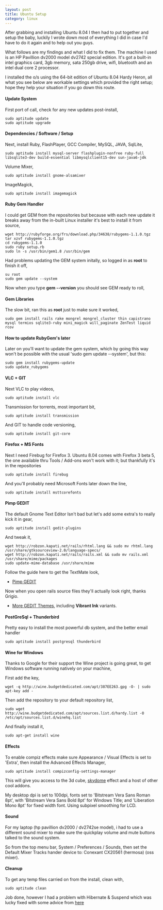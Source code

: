 ```yaml
---
layout: post
title: Ubuntu Setup
category: linux
---
```


After grabbing and installing Ubuntu 8.04 I then had to put together and setup the baby, luckily I wrote down most of everything I did in case I'd have to do it again and to help out you guys.

What follows are my findings and what I did to fix them.  The machine I used is an HP Pavillion dv2000 model dv2742 special edition.  It's got a built-in intel graphics card, 3gb memory, sata 250gb drive, wifi, bluetooth and an intel dual core 2 processor.

I installed the o/s using the 64-bit edition of Ubuntu 8.04 Hardy Heron, all what you see below are workable settings which provided the right setup; hope they help your situation if you go down this route.

#### Update System

First port of call, check for any new updates post-install,

    sudo aptitude update
    sudo aptitude upgrade

#### Dependencies / Software / Setup

Next, install Ruby, FlashPlayer, GCC Compiler, MySQL, JAVA, SqlLite,

    sudo aptitude install mysql-server flashplugin-nonfree ruby-full libsqlite3-dev build-essential libmysqlclient15-dev sun-java6-jdk

Volume Mixer,

    sudo aptitude install gnome-alsamixer

ImageMagick,

    sudo aptitude install imagemagick

#### Ruby Gem Handler

I could get GEM from the repositories but because with each new update it breaks away from the in-built Linux installer it's best to install it from source,

    wget http://rubyforge.org/frs/download.php/34638/rubygems-1.1.0.tgz 
    tar xzvf rubygems-1.1.0.tgz
    cd rubygems-1.1.0
    sudo ruby setup.rb
    sudo ln -s /usr/bin/gem1.8 /usr/bin/gem

Had problems updating the GEM system initally, so logged in as **root** to finish it off,

    su root 
    sudo gem update --system

Now when you type **gem --version** you should see GEM ready to roll,

#### Gem Libraries

The slow bit, ran this as **root** just to make sure it worked,

    sudo gem install rails rake mongrel mongrel_cluster thin capistrano mysql termios sqlite3-ruby mini_magick will_paginate ZenTest liquid rcov

#### How to update RubyGem's later

Later on you'll want to update the gem system, which by going this way won't be possible with the usual 'sudo gem update --system', but this:

    sudo gem install rubygems-update
    sudo update_rubygems

#### VLC + GIT

Next VLC to play videos,

    sudo aptitude install vlc

Transmission for torrents, most important bit,

    sudo aptitude install transmission

And GIT to handle code versioning,

    sudo aptitude install git-core

#### Firefox + MS Fonts

Next I need Firebug for Firefox 3.  Ubuntu 8.04 comes with Firefox 3 beta 5, the one available thru Tools / Add-ons won't work with it; but thankfully it's in the repositories

    sudo aptitude install firebug

And you'll probably need Microsoft Fonts later down the line,

    sudo aptitude install msttcorefonts

#### Pimp GEDIT

The default Gnome Text Editor Isn't bad but let's add some extra's to really kick it in gear,

    sudo aptitude install gedit-plugins

And tweak it,

    wget http://robzon.kapati.net/rails/rhtml.lang && sudo mv rhtml.lang /usr/share/gtksourceview-2.0/language-specs/
    wget http://robzon.kapati.net/rails/rails.xml && sudo mv rails.xml /usr/share/mime/packages
    sudo update-mime-database /usr/share/mime

Follow the guide here to get the TextMate look,

* [Pimp GEDIT](http://grigio.org/pimp_my_gedit_was_textmate_linux)

Now when you open rails source files they'll actually look right, thanks Grigio.

* [More GEDIT Themes](http://github.com/mig/gedit-themes/tree/master), including **Vibrant Ink** variants.

#### PostGreSql + Thunderbird

Pretty easy to install the most powerful db system, and the better email handler

    sudo aptitude install postgresql thunderbird

#### Wine for Windows

Thanks to Google for their support the Wine project is going great, to get Windows software running natively on your machine,

First add the key,

    wget -q http://wine.budgetdedicated.com/apt/387EE263.gpg -O- | sudo apt-key add -
    
Then add the repository to your default repository list,

    sudo wget http://wine.budgetdedicated.com/apt/sources.list.d/hardy.list -O /etc/apt/sources.list.d/winehq.list

And finally install it,

    sudo apt-get install wine

#### Effects

To enable compiz effects make sure Appearance / Visual Effects is set to 'Extra', then install the Advanced Effects Manager,

    sudo aptitude install compizconfig-settings-manager

This will give you access to the 3d cube, [skydome](http://www.linuxquestions.org/questions/linux-software-2/help-with-compiz-fusion-3d-cube-on-ubuntu-gutsy-gibbon-594073/page2.html) effect and a host of other cool addons.

My desktop dpi is set to 100dpi, fonts set to 'Bitstream Vera Sans Roman 8pt', with 'Bitstream Vera Sans Bold 8pt' for Windows Title; and 'Liberation Mono 8pt' for fixed width font.  Using subpixel smoothing for LCD.

#### Sound

For my laptop (hp pavillion dv2000 / dv2742se model), i had to use a different sound mixer to make sure the quickplay volume and mute buttons talked to the sound system.

So from the top menu bar, System / Preferences / Sounds, then set the Default Mixer Tracks hander device to: Conexant CX20561 (hermosa) (oss mixer).

#### Cleanup

To get any temp files carried on from the install, clean with,

    sudo aptitude clean

Job done, however I had a problem with Hibernate & Suspend which was lucky fixed with some advice from [here](http://jkyamog.blogspot.com/2007/12/linux-install-on-hp-6910p-using-ubuntu.html)
